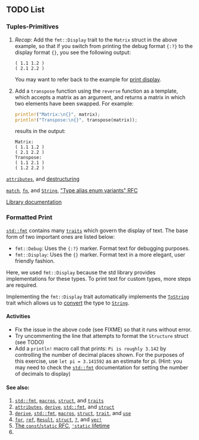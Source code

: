 ## TODO List

### Tuples-Primitives

1. *Recap*: Add the `fmt::Display` trait to the `Matrix` struct in the above example, so that if you switch from printing the debug format `{:?}` to the display format `{}`, you see the following output:

   ```text
   ( 1.1 1.2 )
   ( 2.1 2.2 )
   ```

   You may want to refer back to the example for [print display](https://doc.rust-lang.org/stable/rust-by-example/hello/print/print_display.html).

2. Add a `transpose` function using the `reverse` function as a template, which accepts a matrix as an argument, and returns a matrix in which two elements have been swapped. For example:

   ```rust
   println!("Matrix:\n{}", matrix);
   println!("Transpose:\n{}", transpose(matrix));
   ```

   results in the output:

   ```text
   Matrix:
   ( 1.1 1.2 )
   ( 2.1 2.2 )
   Transpose:
   ( 1.1 2.1 )
   ( 1.2 2.2 )
   ```



[`attributes`](https://doc.rust-lang.org/stable/rust-by-example/attribute.html), and [destructuring](https://doc.rust-lang.org/stable/rust-by-example/flow_control/match/destructuring.html)

[`match`](https://doc.rust-lang.org/stable/rust-by-example/flow_control/match.html), [`fn`](https://doc.rust-lang.org/stable/rust-by-example/fn.html), and [`String`](https://doc.rust-lang.org/stable/rust-by-example/std/str.html), ["Type alias enum variants" RFC](https://rust-lang.github.io/rfcs/2338-type-alias-enum-variants.html)

[Library documentation](https://doc.rust-lang.org/stable/rust-by-example/meta/doc.html)



### Formatted Print

[`std::fmt`](https://doc.rust-lang.org/std/fmt/) contains many [`traits`](https://doc.rust-lang.org/std/fmt/#formatting-traits) which govern the display of text. The base form of two important ones are listed below:

- `fmt::Debug`: Uses the `{:?}` marker. Format text for debugging purposes.
- `fmt::Display`: Uses the `{}` marker. Format text in a more elegant, user friendly fashion.

Here, we used `fmt::Display` because the std library provides implementations for these types. To print text for custom types, more steps are required.

Implementing the `fmt::Display` trait automatically implements the [`ToString`](https://doc.rust-lang.org/std/string/trait.ToString.html) trait which allows us to [convert](https://doc.rust-lang.org/stable/rust-by-example/conversion/string.html) the type to [`String`](https://doc.rust-lang.org/stable/rust-by-example/std/str.html).

#### Activities

- Fix the issue in the above code (see FIXME) so that it runs without error.
- Try uncommenting the line that attempts to format the `Structure` struct (see TODO)
- Add a `println!` macro call that prints: `Pi is roughly 3.142` by controlling the number of decimal places shown. For the purposes of this exercise, use `let pi = 3.141592` as an estimate for pi. (Hint: you may need to check the [`std::fmt`](https://doc.rust-lang.org/std/fmt/) documentation for setting the number of decimals to display)

#### See also:

1. [`std::fmt`](https://doc.rust-lang.org/std/fmt/), [`macros`](https://doc.rust-lang.org/stable/rust-by-example/macros.html), [`struct`](https://doc.rust-lang.org/stable/rust-by-example/custom_types/structs.html), and [`traits`](https://doc.rust-lang.org/std/fmt/#formatting-traits)
2. [`attributes`](https://doc.rust-lang.org/reference/attributes.html), [`derive`](https://doc.rust-lang.org/stable/rust-by-example/trait/derive.html), [`std::fmt`](https://doc.rust-lang.org/std/fmt/), and [`struct`](https://doc.rust-lang.org/stable/rust-by-example/custom_types/structs.html)
3. [`derive`](https://doc.rust-lang.org/stable/rust-by-example/trait/derive.html), [`std::fmt`](https://doc.rust-lang.org/std/fmt/), [`macros`](https://doc.rust-lang.org/stable/rust-by-example/macros.html), [`struct`](https://doc.rust-lang.org/stable/rust-by-example/custom_types/structs.html), [`trait`](https://doc.rust-lang.org/std/fmt/#formatting-traits), and [`use`](https://doc.rust-lang.org/stable/rust-by-example/mod/use.html)
4. [`for`](https://doc.rust-lang.org/stable/rust-by-example/flow_control/for.html), [`ref`](https://doc.rust-lang.org/stable/rust-by-example/scope/borrow/ref.html), [`Result`](https://doc.rust-lang.org/stable/rust-by-example/std/result.html), [`struct`](https://doc.rust-lang.org/stable/rust-by-example/custom_types/structs.html), [`?`](https://doc.rust-lang.org/stable/rust-by-example/std/result/question_mark.html), and [`vec!`](https://doc.rust-lang.org/stable/rust-by-example/std/vec.html)
5. [The `const`/`static` RFC](https://github.com/rust-lang/rfcs/blob/master/text/0246-const-vs-static.md), [`'static` lifetime](https://doc.rust-lang.org/stable/rust-by-example/scope/lifetime/static_lifetime.html)
6. 